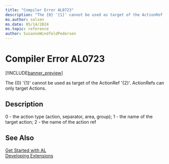 ```yaml
---
title: "Compiler Error AL0723"
description: "The {0} '{1}' cannot be used as target of the ActionRef '{2}'."
ms.author: solsen
ms.date: 05/14/2024
ms.topic: reference
author: SusanneWindfeldPedersen
---
```

[//]: # (START>DO_NOT_EDIT)
[//]: # (IMPORTANT:Do not edit any of the content between here and the END>DO_NOT_EDIT.)
[//]: # (Any modifications should be made in the .xml files in the ModernDev repo.)
# Compiler Error AL0723

[!INCLUDE[banner_preview](../includes/banner_preview.md)]

The {0} '{1}' cannot be used as target of the ActionRef '{2}'. ActionRefs can only target Actions.


## Description
0 - the action type (action, separator, area, group); 1 - the name of the target action; 2 - the name of the action ref  

[//]: # (IMPORTANT: END>DO_NOT_EDIT)
## See Also  
[Get Started with AL](../devenv-get-started.md)  
[Developing Extensions](../devenv-dev-overview.md)  